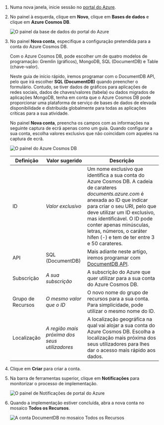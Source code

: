 1. Numa nova janela, inicie sessão no [portal do Azure](https://portal.azure.com/).
2. No painel à esquerda, clique em **Novo**, clique em **Bases de dados** e clique em **Azure Cosmos DB**.
   
   ![O painel da base de dados do portal do Azure](./media/cosmos-db-create-dbaccount/create-nosql-db-databases-json-tutorial-1.png)

3. No painel **Nova conta**, especifique a configuração pretendida para a conta do Azure Cosmos DB. 

    Com o Azure Cosmos DB, pode escolher um de quatro modelos de programação: Gremlin (gráficos), MongoDB, SQL (DocumentDB) e Table (chave-valor). 
    
    Neste guia de início rápido, iremos programar com o DocumentDB API, pelo que irá escolher **SQL (DocumentDB)** quando preencher o formulário. Contudo, se tiver dados de gráficos para aplicações de redes sociais, dados de chaves/valores (tabela) ou dados migrados de aplicações MongoDB, tenha em conta que o Azure Cosmos DB pode proporcionar uma plataforma de serviço de bases de dados de elevada disponibilidade e distribuída globalmente para todas as aplicações críticas para a sua atividade.

    No painel **Nova conta**, preencha os campos com as informações na seguinte captura de ecrã apenas como um guia. Quando configurar a sua conta, escolha valores exclusivs que não coincidam com aqueles na captura de ecrã. 
 
    ![O painel do Azure Cosmos DB](./media/cosmos-db-create-dbaccount/create-nosql-db-databases-json-tutorial-2.png)

    Definição|Valor sugerido|Descrição
    ---|---|---
    ID|*Valor exclusivo*|Um nome exclusivo que identifica a sua conta do Azure Cosmos DB. A cadeia de carateres *documents.azure.com* é anexada ao ID que indicar para criar o seu URI, pelo que deve utilizar um ID exclusivo, mas identificável. O ID pode conter apenas minúsculas, letras, números, o caráter hífen (-) e tem de ter entre 3 e 50 carateres.
    API|SQL (DocumentDB)|Mais adiante neste artigo, iremos programar com [DocumentDB API](../articles/documentdb/documentdb-introduction.md).|
    Subscrição|*A sua subscrição*|A subscrição do Azure que quer utilizar para a sua conta do Azure Cosmos DB. 
    Grupo de Recursos|*O mesmo valor que o ID*|O novo nome do grupo de recursos para a sua conta. Para simplicidade, pode utilizar o mesmo nome do ID. 
    Localização|*A região mais próxima dos seus utilizadores*|A localização geográfica na qual vai alojar a sua conta do Azure Cosmos DB. Escolha a localização mais próxima dos seus utilizadores para lhes dar o acesso mais rápido aos dados.
4. Clique em **Criar** para criar a conta.
5. Na barra de ferramentas superior, clique em **Notificações** para monitorizar o processo de implementação.

    ![O painel de Notificações de portal do Azure](./media/cosmos-db-create-dbaccount-graph/azure-documentdb-nosql-notification.png)

6.  Quando a implementação estiver concluída, abra a nova conta no mosaico **Todos os Recursos**. 

    ![A conta DocumentDB no mosaico Todos os Recursos](./media/cosmos-db-create-dbaccount/all-resources.png)
 
